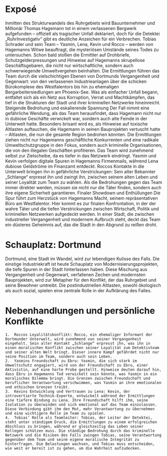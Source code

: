 # Exposé

Inmitten des Strukturwandels des Ruhrgebiets wird Bauunternehmer und Millionär Thomas Hagemann tot in einem verlassenen Bergwerk aufgefunden – offiziell als tragischer Unfall deklariert, doch für die Detektei „RuhrInvestigativ“ gibt es deutliche Anzeichen für ein Verbrechen. Tobias Schrader und sein Team – Yasmin, Lena, Kevin und Rocco – werden von Hagemanns Witwe beauftragt, die mysteriösen Umstände seines Todes zu untersuchen. Schon bald stoßen die Ermittler auf Drohbriefe, Schutzgelderpressungen und Hinweise auf Hagemanns skrupellose Geschäftsgebaren, die nicht nur wirtschaftliche, sondern auch schwerwiegende Umweltvergehen beinhalten.
Die Ermittlungen führen das Team durch die vielschichtigen Ebenen von Dortmunds Vergangenheit und Gegenwart: von den verlassenen Industrieanlagen über die schicken Bürokomplexe des Westfalentors bis hin zu ehemaligen Bergarbeitersiedlungen am Phoenix-See. Was als einfacher Unfall begann, entfaltet sich als ein Netz aus Korruption, Verrat und Machtkämpfen, das tief in die Strukturen der Stadt und ihrer kriminellen Netzwerke hineinreicht.
Steigende Bedrohung und eskalierende Spannung
Der Fall nimmt eine gefährliche Wendung, als das Team herausfindet, dass Hagemann nicht nur in dubiose Geschäfte verwickelt war, sondern auch alte Feinde in der Unterwelt hatte. Besonders brisant wird es, als Hinweise auf toxische Altlasten auftauchen, die Hagemann in seinen Bauprojekten vertuscht hatte – Altlasten, die nun die gesamte Region bedrohen könnten. Die Ermittlungen ziehen nicht nur Hagemanns geschäftliche Konkurrenten und eine radikale Umweltschutzgruppe in den Fokus, sondern auch kriminelle Organisationen, die von den illegalen Geschäften profitieren. Das Team wird zunehmend selbst zur Zielscheibe, da es tiefer in das Netzwerk eindringt.
Yasmin und Kevin verfolgen digitale Spuren in Hagemanns Firmenmails, während Lena dubiose Geldströme im Finanzamt entdeckt. Roccos Kontakte in die Unterwelt bringen ihn in gefährliche Verstrickungen: Sein alter Bekannter „Schlange“ erpresst ihn und zwingt ihn, zwischen seinem alten Leben und seiner Loyalität zum Team zu wählen. Als die Bedrohungen gegen das Team immer direkter werden, müssen sie nicht nur die Täter finden, sondern auch ihre eigene Sicherheit garantieren.
Finaler Showdown und Enthüllungen
Die Spur führt zum Herzstück von Hagemanns Macht, seinem repräsentativen Büro am Westfalentor. Hier kommt es zur finalen Konfrontation, in der der wahre Täter und die tiefen Verstrickungen zwischen Wirtschaft, Politik und kriminellen Netzwerken aufgedeckt werden. In einer Stadt, die zwischen industrieller Vergangenheit und modernem Aufbruch steht, deckt das Team ein düsteres Geheimnis auf, das die Stadt in den Abgrund zu reißen droht.

# Schauplatz: Dortmund
Dortmund, eine Stadt im Wandel, wird zur lebendigen Kulisse des Falls. Die einstige Industriekraft ist heute Schauplatz von Modernisierungsprojekten, die tiefe Spuren in der Stadt hinterlassen haben. Diese Mischung aus Vergangenheit und Gegenwart, verfallenen Zechen und modernsten Bauprojekten, wird zur Metapher für den Konflikt, der das Ruhrgebiet und seine Bewohner umtreibt. Die postindustriellen Altlasten, sowohl ökologisch als auch sozial, spielen eine zentrale Rolle in der Aufklärung des Falles.

# Nebenhandlungen und persönliche Konflikte
	1.	Roccos Loyalitätskonflikt: Rocco, ein ehemaliger Informant der Dortmunder Unterwelt, wird zunehmend von seiner Vergangenheit eingeholt. Sein alter Kontakt „Schlange“ erpresst ihn, was ihn in einen moralischen Konflikt zwischen seiner Loyalität zum Detektivteam und seiner alten Welt bringt. Dieser innere Kampf gefährdet nicht nur seine Position im Team, sondern auch sein Leben.
	2.	Yasmins Freundschaft zu Ebru: Yasmin, die sich stark im Umweltschutz engagiert, wird von der Freundschaft zu Ebru, einer Aktivistin, auf eine harte Probe gestellt. Hinweise deuten darauf hin, dass Ebru in Hagemanns Tod verwickelt sein könnte, was Yasmin in ein moralisches Dilemma bringt. Die Grenzen zwischen Freundschaft und beruflicher Verantwortung verschwimmen, was Yasmin an ihre emotionalen und ethischen Grenzen treibt.
	3.	Kevins Entwicklung und Vertrauen zu Lena: Kevin, der introvertierte Technik-Experte, entwickelt während der Ermittlungen eine tiefere Bindung zu Lena. Ihre Freundschaft hilft ihm, seine Isolation zu überwinden und sich emotional auf das Team einzulassen. Diese Verbindung gibt ihm den Mut, mehr Verantwortung zu übernehmen und eine wichtigere Rolle im Team zu spielen.
	4.	Tobias’ Rolle als Teamleiter: Tobias, der Leiter der Detektei, steht unter ständigem Druck, die Ermittlungen zu einem erfolgreichen Abschluss zu bringen, während er gleichzeitig das Leben seiner Kollegen schützen muss. Die ständige Bedrohung durch das kriminelle Netzwerk und die Risiken des Falls zwingen Tobias, seine Verantwortung gegenüber dem Team und seine eigene moralische Integrität zu hinterfragen. Die Belastungen wachsen, und Tobias muss entscheiden, wie weit er bereit ist zu gehen, um die Wahrheit aufzudecken.
